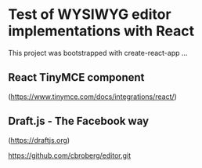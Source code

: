 # Test of WYSIWYG editor implementations with React

This project was bootstrapped with create-react-app ... 

## React TinyMCE component

(https://www.tinymce.com/docs/integrations/react/)

## Draft.js - The Facebook way

(https://draftjs.org)

https://github.com/cbroberg/editor.git
